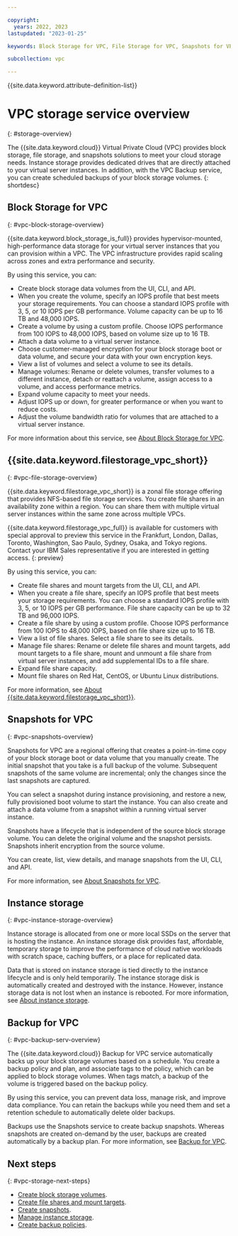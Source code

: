 ```yaml
---

copyright:
  years: 2022, 2023
lastupdated: "2023-01-25"

keywords: Block Storage for VPC, File Storage for VPC, Snapshots for VPC, Backup for VPC, block storage, file storage, snapshots, backup, 

subcollection: vpc

---
```


{{site.data.keyword.attribute-definition-list}}

# VPC storage service overview
{: #storage-overview}

The {{site.data.keyword.cloud}} Virtual Private Cloud (VPC) provides block storage, file storage, and snapshots solutions to meet your cloud storage needs. Instance storage provides dedicated drives that are directly attached to your virtual server instances. In addition, with the VPC Backup service, you can create scheduled backups of your block storage volumes.
{: shortdesc}

## Block Storage for VPC
{: #vpc-block-storage-overview}

{{site.data.keyword.block_storage_is_full}} provides hypervisor-mounted, high-performance data storage for your virtual server instances that you can provision within a VPC. The VPC infrastructure provides rapid scaling across zones and extra performance and security.

By using this service, you can:

* Create block storage data volumes from the UI, CLI, and API.
* When you create the volume, specify an IOPS profile that best meets your storage requirements. You can choose a standard IOPS profile with 3, 5, or 10 IOPS per GB performance. Volume capacity can be up to 16 TB and 48,000 IOPS.
* Create a volume by using a custom profile. Choose IOPS performance from 100 IOPS to 48,000 IOPS, based on volume size up to 16 TB.
* Attach a data volume to a virtual server instance.
* Choose customer-managed encryption for your block storage boot or data volume, and secure your data with your own encryption keys.
* View a list of volumes and select a volume to see its details.
* Manage volumes: Rename or delete volumes, transfer volumes to a different instance, detach or reattach a volume, assign access to a volume, and access performance metrics.
* Expand volume capacity to meet your needs.
* Adjust IOPS up or down, for greater performance or when you want to reduce costs.
* Adjust the volume bandwidth ratio for volumes that are attached to a virtual server instance.

For more information about this service, see [About Block Storage for VPC](/docs/vpc?topic=vpc-block-storage-about).

## {{site.data.keyword.filestorage_vpc_short}}
{: #vpc-file-storage-overview}

{{site.data.keyword.filestorage_vpc_short}} is a zonal file storage offering that provides NFS-based file storage services. You create file shares in an availability zone within a region. You can share them with multiple virtual server instances within the same zone across multiple VPCs.

{{site.data.keyword.filestorage_vpc_full}} is available for customers with special approval to preview this service in the Frankfurt, London, Dallas, Toronto, Washington, Sao Paulo, Sydney, Osaka, and Tokyo regions. Contact your IBM Sales representative if you are interested in getting access.
{: preview}

By using this service, you can:

* Create file shares and mount targets from the UI, CLI, and API.
* When you create a file share, specify an IOPS profile that best meets your storage requirements. You can choose a standard IOPS profile with 3, 5, or 10 IOPS per GB performance. File share capacity can be up to 32 TB and 96,000 IOPS.
* Create a file share by using a custom profile. Choose IOPS performance from 100 IOPS to 48,000 IOPS, based on file share size up to 16 TB.
* View a list of file shares. Select a file share to see its details.
* Manage file shares: Rename or delete file shares and mount targets, add mount targets to a file share, mount and unmount a file share from virtual server instances, and add supplemental IDs to a file share.
* Expand file share capacity.
* Mount file shares on Red Hat, CentOS, or Ubuntu Linux distributions.

For more information, see [About {{site.data.keyword.filestorage_vpc_short}}](/docs/vpc?topic=vpc-file-storage-vpc-about).

## Snapshots for VPC
{: #vpc-snapshots-overview}

Snapshots for VPC are a regional offering that creates a point-in-time copy of your block storage boot or data volume that you manually create. The initial snapshot that you take is a full backup of the volume. Subsequent snapshots of the same volume are incremental; only the changes since the last snapshots are captured.

You can select a snapshot during instance provisioning, and restore a new, fully provisioned boot volume to start the instance. You can also create and attach a data volume from a snapshot within a running virtual server instance.

Snapshots have a lifecycle that is independent of the source block storage volume. You can delete the original volume and the snapshot persists. Snapshots inherit encryption from the source volume.

You can create, list, view details, and manage snapshots from the UI, CLI, and API.

For more information, see [About Snapshots for VPC](/docs/vpc?topic=vpc-snapshots-vpc-about).

## Instance storage
{: #vpc-instance-storage-overview}

Instance storage is allocated from one or more local SSDs on the server that is hosting the instance. An instance storage disk provides fast, affordable, temporary storage to improve the performance of cloud native workloads with scratch space, caching buffers, or a place for replicated data.

Data that is stored on instance storage is tied directly to the instance lifecycle and is only held temporarily. The instance storage disk is automatically created and destroyed with the instance. However, instance storage data is not lost when an instance is rebooted. For more information, see [About instance storage](/docs/vpc?topic=vpc-instance-storage).

## Backup for VPC
{: #vpc-backup-serv-overview}

The {{site.data.keyword.cloud}} Backup for VPC service automatically backs up your block storage volumes based on a schedule. You create a backup policy and plan, and associate tags to the policy, which can be applied to block storage volumes. When tags match, a backup of the volume is triggered based on the backup policy.

By using this service, you can prevent data loss, manage risk, and improve data compliance. You can retain the backups while you need them and set a retention schedule to automatically delete older backups.

Backups use the Snapshots service to create backup snapshots. Whereas snapshots are created on-demand by the user, backups are created automatically by a backup plan. For more information, see [Backup for VPC](/docs/vpc?topic=vpc-backup-service-about).

## Next steps
{: #vpc-storage-next-steps}

* [Create block storage volumes](/docs/vpc?topic=vpc-creating-block-storage).
* [Create file shares and mount targets](/docs/vpc?topic=vpc-file-storage-create).
* [Create snapshots](/docs/vpc?topic=vpc-snapshots-vpc-create).
* [Manage instance storage](/docs/vpc?topic=vpc-instance-storage-provisioning).
* [Create backup policies](/docs/vpc?topic=vpc-backup-policy-create).
